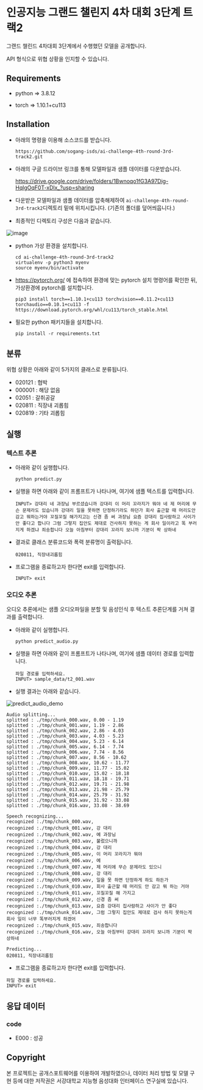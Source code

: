 # 인공지능 그랜드 챌린지 4차 대회 3단계 트랙2

그랜드 챌린드 4차대회 3단계에서 수행했던 모델을 공개합니다. 

API 형식으로 위협 상황을  인지할 수 있습니다. 



## Requirements 

- python => 3.8.12

- torch => 1.10.1+cu113

  

## Installation

- 아래의 명령을 이용해 소스코드를 받습니다.

  ```
  https://github.com/sogang-isds/ai-challenge-4th-round-3rd-track2.git
  ```

- 아래의 구글 드라이브 링크를 통해 모델파일과 샘플 데이터를 다운받습니다. 

  https://drive.google.com/drive/folders/1Bwnoqo1fG3A97Dig-HqlgOqF0T-xDlx_?usp=sharing

- 다운받은 모델파일과 샘플 데이터를 압축해제하여 `ai-challenge-4th-round-3rd-track2`디렉토리 밑에 위치시킵니다. (기존의 폴더를 덮어씌웁니다.)

- 최종적인 디렉토리 구성은 다음과 같습니다. 

![image](https://user-images.githubusercontent.com/86367674/148508556-3f03063f-1c2a-403d-ab23-aae06173a6a1.png)


- python 가상 환경을 설치합니다.

  ```
  cd ai-challenge-4th-round-3rd-track2
  virtualenv -p python3 myenv
  source myenv/bin/activate
  ```

- https://pytorch.org/ 에 접속하여 환경에 맞는 pytorch 설치 명령어를 확인한 뒤, 가상환경에 pytorch를 설치합니다.

  ```
  pip3 install torch==1.10.1+cu113 torchvision==0.11.2+cu113 torchaudio==0.10.1+cu113 -f https://download.pytorch.org/whl/cu113/torch_stable.html
  ```

- 필요한 python 패키지들을 설치합니다. 

  ```
  pip install -r requirements.txt
  ```

  

## 분류 

위협 상황은 아래와 같이 5가지의 클래스로 분류됩니다. 

- 020121 : 협박
- 000001 : 해당 없음 
- 02051 : 갈취공갈
- 020811 : 직장내 괴롭힘
- 020819 : 기타 괴롭힘 



## 실행 



### 텍스트 추론

- 아래와 같이 실행합니다.

  ```
  python predict.py
  ```



- 실행을 하면 아래와 같이 프롬프트가 나타나며, 여기에 샘플 텍스트를 입력합니다.

  ```
  INPUT> 강대리 네 과장님 부르셨습니까 강대리 이 머리 꼬라지가 뭐야 네 제 머리에 무슨 문제라도 있습니까 강대리 일을 못하면 단정하기라도 하던가 회사 출근할 때 머리도안감고 뭐하는거야 꼬질꼬질 해가지고는 신경 좀 써 과장님 요즘 강대리 집사람하고 사이가 안 좋다고 합니다 그럼 그렇지 집안도 제대로 건사하지 못하는 게 회사 일이라고 똑 부러지게 하겠냐 죄송합니다 오늘 아침부터 강대리 꼬라지 보니까 기분이 팍 상하네
  ```

  

- 결과로 클래스 분류코드와 폭력 분류명이 출력됩니다.

  ```
  020811, 직장내괴롭힘
  ```

  
  
- 프로그램을 종료하고자 한다면 exit를 입력합니다.

  ```
  INPUT> exit
  ```

  

### 오디오 추론

오디오 추론에서는 샘플 오디오파일을 분할 및 음성인식 후 텍스트 추론단계를 거쳐 결과를 출력합니다. 

- 아래와 같이 실행합니다.

  ```
  python predict_audio.py
  ```

  

- 실행을 하면 아래와 같이 프롬프트가 나타나며, 여기에 샘플 데이터 경로를 입력합니다. 

  ```
  파일 경로를 입력하세요.
  INPUT> sample_data/t2_001.wav
  ```

  

- 실행 결과는 아래와 같습니다. 

 ![predict_audio_demo](https://user-images.githubusercontent.com/86367674/148507050-7c71b068-9b57-43d8-a2d7-2d3eb491362d.gif)


  ```
  Audio splitting...
  splitted : ./tmp/chunk_000.wav, 0.00 - 1.19
  splitted : ./tmp/chunk_001.wav, 1.19 - 2.86
  splitted : ./tmp/chunk_002.wav, 2.86 - 4.03
  splitted : ./tmp/chunk_003.wav, 4.03 - 5.23
  splitted : ./tmp/chunk_004.wav, 5.23 - 6.14
  splitted : ./tmp/chunk_005.wav, 6.14 - 7.74
  splitted : ./tmp/chunk_006.wav, 7.74 - 8.56
  splitted : ./tmp/chunk_007.wav, 8.56 - 10.62
  splitted : ./tmp/chunk_008.wav, 10.62 - 11.77
  splitted : ./tmp/chunk_009.wav, 11.77 - 15.02
  splitted : ./tmp/chunk_010.wav, 15.02 - 18.18
  splitted : ./tmp/chunk_011.wav, 18.18 - 19.71
  splitted : ./tmp/chunk_012.wav, 19.71 - 21.98
  splitted : ./tmp/chunk_013.wav, 21.98 - 25.79
  splitted : ./tmp/chunk_014.wav, 25.79 - 31.92
  splitted : ./tmp/chunk_015.wav, 31.92 - 33.08
  splitted : ./tmp/chunk_016.wav, 33.08 - 38.69
  
  Speech recognizing...
  recognized :./tmp/chunk_000.wav, 
  recognized :./tmp/chunk_001.wav, 강 대리
  recognized :./tmp/chunk_002.wav, 예 과장님
  recognized :./tmp/chunk_003.wav, 불렀으니까
  recognized :./tmp/chunk_004.wav, 강 대리
  recognized :./tmp/chunk_005.wav, 이 머리 꼬라지가 뭐야
  recognized :./tmp/chunk_006.wav, 예
  recognized :./tmp/chunk_007.wav, 제 머리에 무슨 문제라도 있으니
  recognized :./tmp/chunk_008.wav, 강 대리
  recognized :./tmp/chunk_009.wav, 일을 못 하면 단정하게 하도 하든가
  recognized :./tmp/chunk_010.wav, 회사 출근할 때 머리도 안 감고 뭐 하는 거야
  recognized :./tmp/chunk_011.wav, 꼬질꼬질 해 가지고
  recognized :./tmp/chunk_012.wav, 신경 좀 써
  recognized :./tmp/chunk_013.wav, 요즘 강대리 집사람하고 사이가 안 좋다
  recognized :./tmp/chunk_014.wav, 그럼 그렇지 집안도 제대로 검사 하지 못하는게 회사 일이 너무 똑부러지게 하겠어
  recognized :./tmp/chunk_015.wav, 죄송합니다
  recognized :./tmp/chunk_016.wav, 오늘 아침부터 강대리 꼬라지 보니까 기분이 팍 상하네
  
  Predicting...
  020811, 직장내괴롭힘
  ```

- 프로그램을 종료하고자 한다면 exit를 입력합니다.

```
파일 경로를 입력하세요.
INPUT> exit
```





## 응답 데이터 



### code


- E000 : 성공




## Copyright



본 프로젝트는 공개스포트웨어를 이용하여 개발하였으나, 데이터 처리 방법 및 모델 구현 등에 대한 저작권은 서강대학교 지능형 음성대화 인터페이스 연구실에 있습니다. 











